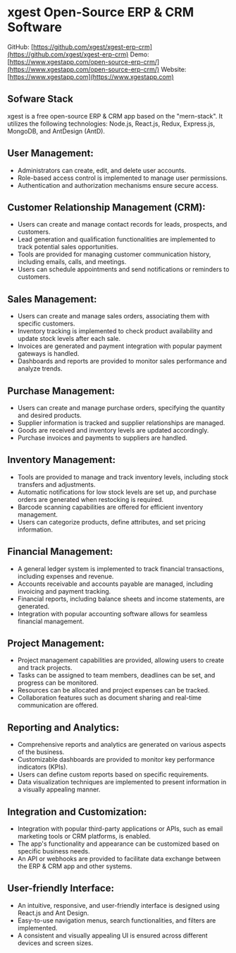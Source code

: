 # xgest Open-Source ERP & CRM Software

GitHub: [https://github.com/xgest/xgest-erp-crm](https://github.com/xgest/xgest-erp-crm)
Demo: [https://www.xgestapp.com/open-source-erp-crm/](https://www.xgestapp.com/open-source-erp-crm/)
Website: [https://www.xgestapp.com](https://www.xgestapp.com)

## Sofware Stack

xgest is a free open-source ERP & CRM app based on the "mern-stack". It utilizes the following technologies: Node.js, React.js, Redux, Express.js, MongoDB, and AntDesign (AntD).

## User Management:

- Administrators can create, edit, and delete user accounts.
- Role-based access control is implemented to manage user permissions.
- Authentication and authorization mechanisms ensure secure access.

## Customer Relationship Management (CRM):

- Users can create and manage contact records for leads, prospects, and customers.
- Lead generation and qualification functionalities are implemented to track potential sales opportunities.
- Tools are provided for managing customer communication history, including emails, calls, and meetings.
- Users can schedule appointments and send notifications or reminders to customers.

## Sales Management:

- Users can create and manage sales orders, associating them with specific customers.
- Inventory tracking is implemented to check product availability and update stock levels after each sale.
- Invoices are generated and payment integration with popular payment gateways is handled.
- Dashboards and reports are provided to monitor sales performance and analyze trends.

## Purchase Management:

- Users can create and manage purchase orders, specifying the quantity and desired products.
- Supplier information is tracked and supplier relationships are managed.
- Goods are received and inventory levels are updated accordingly.
- Purchase invoices and payments to suppliers are handled.

## Inventory Management:

- Tools are provided to manage and track inventory levels, including stock transfers and adjustments.
- Automatic notifications for low stock levels are set up, and purchase orders are generated when restocking is required.
- Barcode scanning capabilities are offered for efficient inventory management.
- Users can categorize products, define attributes, and set pricing information.

## Financial Management:

- A general ledger system is implemented to track financial transactions, including expenses and revenue.
- Accounts receivable and accounts payable are managed, including invoicing and payment tracking.
- Financial reports, including balance sheets and income statements, are generated.
- Integration with popular accounting software allows for seamless financial management.

## Project Management:

- Project management capabilities are provided, allowing users to create and track projects.
- Tasks can be assigned to team members, deadlines can be set, and progress can be monitored.
- Resources can be allocated and project expenses can be tracked.
- Collaboration features such as document sharing and real-time communication are offered.

## Reporting and Analytics:

- Comprehensive reports and analytics are generated on various aspects of the business.
- Customizable dashboards are provided to monitor key performance indicators (KPIs).
- Users can define custom reports based on specific requirements.
- Data visualization techniques are implemented to present information in a visually appealing manner.

## Integration and Customization:

- Integration with popular third-party applications or APIs, such as email marketing tools or CRM platforms, is enabled.
- The app's functionality and appearance can be customized based on specific business needs.
- An API or webhooks are provided to facilitate data exchange between the ERP & CRM app and other systems.

## User-friendly Interface:

- An intuitive, responsive, and user-friendly interface is designed using React.js and Ant Design.
- Easy-to-use navigation menus, search functionalities, and filters are implemented.
- A consistent and visually appealing UI is ensured across different devices and screen sizes.